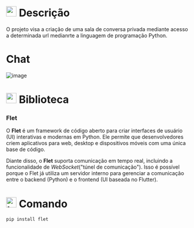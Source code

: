 # <img src="https://github.com/user-attachments/assets/caabfdf0-0f9e-44a3-8200-c6579fe87887" alt="speech bubble" width="28"> Descrição
O projeto visa a criação de uma sala de conversa privada mediante acesso a determinada url medianrte a linguagem de programação Python.

# Chat
![image](https://github.com/user-attachments/assets/63dc8065-2ca2-4684-b0a3-00de4d4cf4b4)

# <img src="https://github.com/user-attachments/assets/644e4582-4a64-437a-8da3-b8d04e662dee" alt="python icon" width="28"> Biblioteca
### Flet
O **Flet** é um framework de código aberto para criar interfaces de usuário (UI) interativas e modernas em Python. Ele permite que desenvolvedores criem aplicativos para web, desktop e dispositivos móveis com uma única base de código.

Diante disso, o **Flet** suporta comunicação em tempo real, incluindo a funcionalidade de _WebSocket_("túnel de comunicação"). Isso é possível porque o Flet já utiliza um servidor interno para gerenciar a comunicação entre o backend (Python) e o frontend (UI baseada no Flutter).

# <img src="https://github.com/user-attachments/assets/2bd91f82-43a7-44c6-8fb3-eaa3ca20089e" alt="terminal screen" width="28"> Comando
```
pip install flet
```
